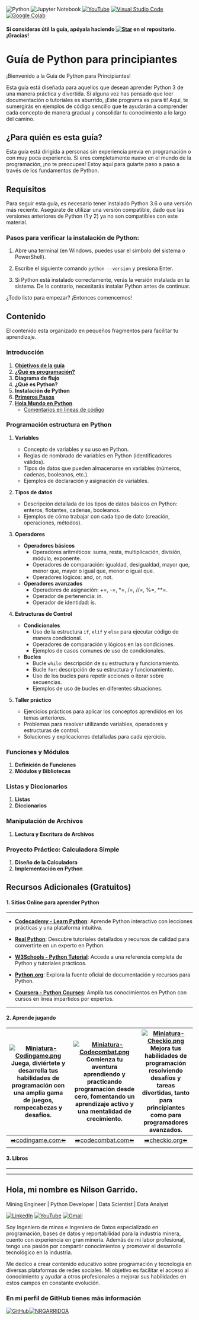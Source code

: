 ![Python](https://img.shields.io/badge/Python-3776AB?style=for-the-badge&logo=python&logoColor=white)
![Jupyter Notebook](https://img.shields.io/badge/Jupyter%20Notebook-F37626?style=for-the-badge&logo=jupyter&logoColor=white)
[![YouTube](https://img.shields.io/badge/YouTube-FF0000?style=for-the-badge&logo=youtube&logoColor=white)](https://www.youtube.com/)
[![Visual Studio Code](https://img.shields.io/badge/Visual%20Studio%20Code-white?style=for-the-badge&logo=visual-studio-code&logoColor=blue)](https://code.visualstudio.com/)
[![Google Colab](https://img.shields.io/badge/Google%20Colab-FF6F00?style=for-the-badge&logo=google-colab&logoColor=white)](https://colab.research.google.com/)


#### Si consideras útil la guía, apóyala haciendo [![Star](https://img.shields.io/github/stars/nrgarridoa/hello-python?style=social)](https://github.com/nrgarridoa/hello-python) en el repositorio. ¡Gracias! ####

# Guía de Python para principiantes

¡Bienvenido a la Guía de Python para Principiantes!

Esta guía está diseñada para aquellos que desean aprender Python 3 de una manera práctica y divertida. Si alguna vez has pensado que leer documentación o tutoriales es aburrido, ¡Este programa es para ti! Aquí, te sumergirás en ejemplos de código sencillo que te ayudarán a comprender cada concepto de manera gradual y consolidar tu conocimiento a lo largo del camino.


## ¿Para quién es esta guía?

Esta guía está dirigida a personas sin experiencia previa en programación o con muy poca experiencia. Si eres completamente nuevo en el mundo de la programación, ¡no te preocupes! Estoy aquí para guiarte paso a paso a través de los fundamentos de Python.

## Requisitos

Para seguir esta guía, es necesario tener instalado Python 3.6 o una versión más reciente. Asegúrate de utilizar una versión compatible, dado que las versiones anteriores de Python (1 y 2) ya no son compatibles con este material.

### Pasos para verificar la instalación de Python:
1. Abre una terminal (en Windows, puedes usar el símbolo del sistema o PowerShell).

2. Escribe el siguiente comando `python --version` y presiona Enter.

3. Si Python está instalado correctamente, verás la versión instalada en tu sistema. De lo contrario, necesitarás instalar Python antes de continuar.

¿Todo listo para empezar? ¡Entonces comencemos!



## Contenido
El contenido esta organizado en pequeños fragmentos para facilitar tu aprendizaje.

### Introducción
1. [**Objetivos de la guía**](objetivos.md)
2. [**¿Qué es programación?**](programacion.md)
3. **Diagrama de flujo**
4. **¿Qué es Python?**
5. **Instalación de Python**
6. [**Primeros Pasos**](primeros_pasos.md)
7. [**Hola Mundo en Python**](https://drive.google.com/file/d/1zfZFBlomgxy9A3UmAWai60g0A10lYCeK/view?usp=drive_link)
   - [Comentarios en líneas de código](https://drive.google.com/file/d/1rtzM2JgOZBxaFA03Ziv-hgDBIvA5WRic/view?usp=drive_link)

### Programación estructura en Python

1. **Variables**
   - Concepto de variables y su uso en Python.
   - Reglas de nombrado de variables en Python (identificadores válidos).
   - Tipos de datos que pueden almacenarse en variables (números, cadenas, booleanos, etc.).
   - Ejemplos de declaración y asignación de variables.

2. **Tipos de datos**
   - Descripción detallada de los tipos de datos básicos en Python: enteros, flotantes, cadenas, booleanos.
   - Ejemplos de cómo trabajar con cada tipo de dato (creación, operaciones, métodos).

3. **Operadores**
   - **Operadores básicos**
     - Operadores aritméticos: suma, resta, multiplicación, división, módulo, exponente.
     - Operadores de comparación: igualdad, desigualdad, mayor que, menor que, mayor o igual que, menor o igual que.
     - Operadores lógicos: and, or, not.
   - **Operadores avanzados**
     - Operadores de asignación: +=, -=, *=, /=, //=, %=, **=.
     - Operador de pertenencia: in.
     - Operador de identidad: is.

4. **Estructuras de Control**
   - **Condicionales**
     - Uso de la estructura `if`, `elif` y `else` para ejecutar código de manera condicional.
     - Operadores de comparación y lógicos en las condiciones.
     - Ejemplos de casos comunes de uso de condicionales.
   - **Bucles**
     - Bucle `while`: descripción de su estructura y funcionamiento.
     - Bucle `for`: descripción de su estructura y funcionamiento.
     - Uso de los bucles para repetir acciones o iterar sobre secuencias.
     - Ejemplos de uso de bucles en diferentes situaciones.

5. **Taller práctico**
   - Ejercicios prácticos para aplicar los conceptos aprendidos en los temas anteriores.
   - Problemas para resolver utilizando variables, operadores y estructuras de control.
   - Soluciones y explicaciones detalladas para cada ejercicio.

### Funciones y Módulos
1. **Definición de Funciones**
2. **Módulos y Bibliotecas**

### Listas y Diccionarios
1. **Listas**
2. **Diccionarios**

### Manipulación de Archivos
1. **Lectura y Escritura de Archivos**

### Proyecto Práctico: Calculadora Simple
1. **Diseño de la Calculadora**
2. **Implementación en Python**

## Recursos Adicionales (Gratuitos)
#### 1. Sitios Online para aprender Python

---

- **[Codecademy - Learn Python](https://www.codecademy.com/learn/learn-python)**: Aprende Python interactivo con lecciones prácticas y una plataforma intuitiva.
  
- **[Real Python](https://realpython.com/)**: Descubre tutoriales detallados y recursos de calidad para convertirte en un experto en Python.

- **[W3Schools - Python Tutorial](https://www.w3schools.com/python/)**: Accede a una referencia completa de Python y tutoriales prácticos.

- **[Python.org](https://www.python.org/)**: Explora la fuente oficial de documentación y recursos para Python.

- **[Coursera - Python Courses](https://www.coursera.org/courses?query=python)**: Amplía tus conocimientos en Python con cursos en línea impartidos por expertos.

---


#### 2. Aprende jugando

| [![Miniatura-Codingame.png](https://i.postimg.cc/26q12Jx0/Miniatura-Codingame.png)](https://www.codingame.com/start/) <br> Juega, diviértete y desarrolla tus habilidades de programación con una amplia gama de juegos, rompecabezas y desafíos.| [![Miniatura-Codecombat.png](https://i.postimg.cc/fbPLtChm/Miniatura-Codecombat.png)](https://codecombat.com/) <br> Comienza tu aventura aprendiendo y practicando programación desde cero, fomentando un aprendizaje activo y una mentalidad de crecimiento.| [![Miniatura-Checkio.png](https://i.postimg.cc/JnBhbX1g/Miniatura-Checkio.png)](https://checkio.org/) <br> Mejora tus habilidades de programación resolviendo desafíos y tareas divertidas, tanto para principiantes como para programadores avanzados.|
|:---:|:---:|:---:|
| [➡️codingame.com⬅️](https://www.codingame.com/start/) | [➡️codecombat.com⬅️](https://codecombat.com/) | [➡️checkio.org⬅️](https://checkio.org/) |


#### 3. Libros
---

---



## Hola, mi nombre es Nilson Garrido.
Mining Engineer | Python Developer | Data Scientist | Data Analyst

[![LinkedIn](https://img.shields.io/badge/LinkedIn-blue?style=for-the-badge&logo=linkedin&logoColor=white)](https://www.linkedin.com/in/nrgarridoa/)
[![YouTube](https://img.shields.io/badge/YouTube-FF0000?style=for-the-badge&logo=youtube&logoColor=white)](https://www.youtube.com/@nrgarridoa)
[![Gmail](https://img.shields.io/badge/Gmail-D14836?style=for-the-badge&logo=gmail&logoColor=white)](mailto:nrgarridoa@gmail.com)


Soy Ingeniero de minas e Ingeniero de Datos especializado en programación, bases de datos y reportabilidad para la industria minera, cuento con experiencia en gran minería. Además de mi labor profesional, tengo una pasión por compartir conocimientos y promover el desarrollo tecnológico en la industria.

Me dedico a crear contenido educativo sobre programación y tecnología en diversas plataformas de redes sociales. Mi objetivo es facilitar el acceso al conocimiento y ayudar a otros profesionales a mejorar sus habilidades en estos campos en constante evolución.

### En mi perfil de GitHub tienes más información
[![GitHub](https://img.shields.io/badge/GitHub-black?style=for-the-badge&logo=github&logoColor=white)](https://github.com/nrgarridoa)[![NRGARRIDOA](https://img.shields.io/badge/NRGARRIDOA-blue?style=for-the-badge)](https://github.com/nrgarrido)








